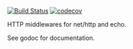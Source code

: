 [![Build Status](https://travis-ci.com/Teamwork/middleware.svg?token=Y291PmVVZ7ZeYMwNerkJ&branch=master)](https://travis-ci.com/Teamwork/middleware)
[![codecov](https://codecov.io/gh/Teamwork/middleware/branch/master/graph/badge.svg?token=n0k8YjbQOL)](https://codecov.io/gh/Teamwork/middleware)

HTTP middlewares for net/http and echo.

See godoc for documentation.

